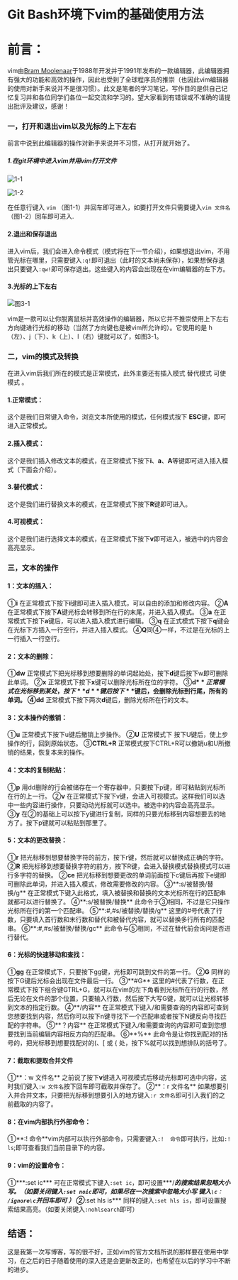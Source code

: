 # Git Bash环境下vim的基础使用方法
# 前言：
vim由[Bram Moolenaar](https://zh.wikipedia.org/wiki/布萊姆·米勒)于1988年开发并于1991年发布的一款编辑器，此编辑器拥有强大的功能和高效的操作，因此也受到了全球程序员的推崇（也因此vim编辑器的使用对新手来说并不是很习惯）。此文是笔者的学习笔记，写作目的是供自己记忆复习并和各位同学们各位一起交流和学习的。望大家看到有错误或不准确的请提出批评及建议，感谢！



### 一，打开和退出vim以及光标的上下左右
前言中说到此编辑器的操作对新手来说并不习惯，从打开就开始了。
##### 1.在git环境中进入vim并用vim打开文件
![1-1](http://upload-images.jianshu.io/upload_images/8084817-7f162ce23de7d4ef.png?imageMogr2/auto-orient/strip%7CimageView2/2/w/1240)

![1-2](http://upload-images.jianshu.io/upload_images/8084817-508affbe0250727d.png?imageMogr2/auto-orient/strip%7CimageView2/2/w/1240)

在任意行键入  `vim` （图1-1）并回车即可进入，如要打开文件只需要键入`vim 文件名`（图1-2）回车即可进入.
#### 2.退出和保存退出

进入vim后，我们会进入命令模式（模式将在下一节介绍），如果想退出vim，不用管光标在哪里，只需要键入`:q!`即可退出（此时的文本尚未保存），如果想保存退出只要键入`:qw!`即可保存退出。这些键入的内容会出现在在vim编辑器的左下方。
#### 3.光标的上下左右


![图3-1](http://upload-images.jianshu.io/upload_images/8084817-14f4b52cb52d7193.png?imageMogr2/auto-orient/strip%7CimageView2/2/w/1240)


vim是一款可以让你脱离鼠标并高效操作的编辑器，所以它并不推崇使用上下左右方向键进行光标的移动（当然了方向键也是被vim所允许的）。它使用的是 h（左）、j（下）、k（上）、l（右）键就可以了，如图3-1。

### 二，vim的模式及转换
在进入vim后我们所在的模式是正常模式，此外主要还有插入模式 替代模式  可使模式 。
#### 1.正常模式：
这个是我们日常键入命令，浏览文本所使用的模式，任何模式按下 **ESC**键，即可进入正常模式。
#### 2.插入模式：
这个是我们插入修改文本的模式，在正常模式下按下**i**、**a**、**A**等键即可进入插入模式（下面会介绍）。
#### 3.替代模式：
这个是我们进行替换文本的模式，在正常模式下按下**R**键即可进入。
#### 4.可视模式：
这个是我们进行选择文本的模式，在正常模式下按下**v**即可进入，被选中的内容会高亮显示。
### 三，文本的操作
#### 1：文本的插入：
①**i**  在正常模式下按下**i**键即可进入插入模式，可以自由的添加和修改内容。
②**A**  在正常模式下按下**A**键光标会转移到所在行的末尾，并进入插入模式。
③**a** 在正常模式下按下**a**键后，可以进入插入模式进行编辑。
③**q** 在正式模式下按下**q**键会在光标下方插入一行空行，并进入插入模式。
④**Q**同④一样，不过是在光标的上一行插入一行空行。
#### 2：文本的删除：
①**dw**  正常模式下把光标移到想要删除的单词起始处，按下**d**键后按下w即可删除此单词。
②**x**  正常模式下按下**x**键可以删除光标所在位的字符。
③**d$**  正常模式在光标移到某处，按下**d**键后按下**$**键后，会删除光标到行尾，所有的单词。
④**dd**  正常模式下按下两次**d**键后，删除光标所在行的文本。
#### 3：文本操作的撤销：
①**u**  正常模式下按下u键后撤销上步操作。
②**U**  正常模式下 按下U键后，使上步操作的行，回到原始状态。
③**CTRL+R**  正常模式按下CTRL+R可以撤销u和U所撤销的结果，恢复本来的操作。
#### 4：文本的复制粘贴：
①**p**    用dd删除的行会被储存在一个寄存器中，只要按下p键，即可粘贴到光标所在行的上一行。
②**v**  在正常模式下按下v键，会进入可视模式。这样我们可以选中一些内容进行操作，只要动动光标就可以选中。被选中的内容会高亮显示。
③**y**  在②的基础上可以按下y键进行复制，同样的只要光标移到内容想要去的地方了。按下p键就可以粘贴到那里了。
#### 5：文本的更改替换：
①**r**  把光标移到想要替换字符的前方，按下r键，然后就可以替换成正确的字符。
②**R**  把光标移到想要替换字符的前方，按下R键，会进入替换模式替换模式可以进行多字符的替换。
②**ce** 把光标移到想要更改的单词前面按下c键后再按下e键即可删除此单词，并进入插入模式，修改需要修改的内容。
③**:s/被替换/替换/g**  在正常模式下键入此格式，填入被替换和替换的文本光标所在行的匹配串就都可以进行替换了。
④**:s/被替换/替换**  此命令于③相同，不过是它只操作光标所在行的第一个匹配串。
⑤**:#,#s/被替换/替换/g**  这里的#号代表了行数，只要填入首行数和末行数和替代和被替代内容，就可以替换多行所有的匹配串。
⑥**:#,#s/被替换/替换/gc** 此命令与⑤相同，不过在替代前会询问是否进行替代。
#### 6：光标的快速移动和查找：
①**gg**  在正常模式下，只要按下gg键，光标即可跳到文件的第一行。
②**G**    同样的按下G键后光标会出现在文件最后一行。
③**#G**  这里的#代表了行数，在正常模式下按下组合键GTRL+G，就可以在vim的左下角看到光标所在行的行数，然后无论在文件的那个位置，只要输入行数，然后按下大写G键，就可以让光标转移到文本的指定行数。
④**/内容**  在正常模式下键入/和需要查询的内容即可查到您想要找到内容，然后你可以按下n键寻找下一个匹配串或者按下N键反向寻找匹配的字符串。
⑤**？内容**     在正常模式下键入/和需要查询的内容即可查到您想要找到当前编辑内容相反方向的匹配串。
⑥**%**  此命令是让你找到配对的括号的，把光标移到想要找配对的(、[ 或 { 处，按下%就可以找到想排队的括号了。
#### 7：截取和提取合并文件
①**：w 文件名**  之前说了按下**v**键进入可视模式后移动光标即可选中内容，这时我们键入```:w 文件名```按下回车即可截取并保存了。
②**：r 文件名** 如果想要引入并合并文本，只要把光标移到想要引入的地方键入```:r 文件名```即可引入我们的之前截取的内容了。
#### 8：在vim内部执行外部命令：
①**:! 命令**vim内部可以执行外部命令，只需要键入```:!  命令```即可执行，比如```:! ls```;即可查看我们当前目录下的内容。
#### 9：vim的设置命令：
①***:set  ic***  可在正常模式下键入```:set ic```，即可设置***/***的搜索结果忽略大小写。（如要关闭键入```:set noic```即可，如果尽在一次搜索中忽略大小写 键入```\c： /ignore\c```并回车即可 ）
②***:set hls is*** 同样的键入```:set hls is```，即可设置搜索结果高亮。（如要关闭键入```:nohlsearch```即可）
## 结语：
这是我第一次写博客，写的很不好，正如vim的官方文档所说的那样要在使用中学习，在之后的日子随着使用的深入还是会更新改正的，也希望在以后的学习中不断的进步。

